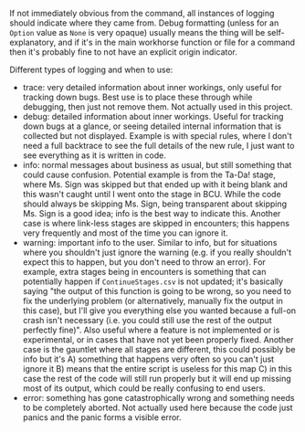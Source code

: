 If not immediately obvious from the command, all instances of logging should indicate where they came from. Debug formatting (unless for an `Option` value as `None` is very opaque) usually means the thing will be self-explanatory, and if it's in the main workhorse function or file for a command then it's probably fine to not have an explicit origin indicator.

Different types of logging and when to use:

- trace: very detailed information about inner workings, only useful for tracking down bugs. Best use is to place these through while debugging, then just not remove them. Not actually used in this project.
- debug: detailed information about inner workings. Useful for tracking down bugs at a glance, or seeing detailed internal information that is collected but not displayed. Example is with special rules, where I don't need a full backtrace to see the full details of the new rule, I just want to see everything as it is written in code.
- info: normal messages about business as usual, but still something that could cause confusion. Potential example is from the Ta-Da! stage, where Ms. Sign was skipped but that ended up with it being blank and this wasn't caught until I went onto the stage in BCU. While the code should always be skipping Ms. Sign, being transparent about skipping Ms. Sign is a good idea; info is the best way to indicate this. Another case is where link-less stages are skipped in encounters; this happens very frequently and most of the time you can ignore it.
- warning: important info to the user. Similar to info, but for situations where you shouldn't just ignore the warning (e.g. if you really shouldn't expect this to happen, but you don't need to throw an error). For example, extra stages being in encounters is something that can potentially happen if `ContinueStages.csv` is not updated; it's basically saying "the output of this function is going to be wrong, so you need to fix the underlying problem (or alternatively, manually fix the output in this case), but I'll give you everything else you wanted because a full-on crash isn't necessary (i.e. you could still use the rest of the output perfectly fine)". Also useful where a feature is not implemented or is experimental, or in cases that have not yet been properly fixed. Another case is the gauntlet where all stages are different, this could possibly be info but it's A) something that happens very often so you can't just ignore it B) means that the entire script is useless for this map C) in this case the rest of the code will still run properly but it will end up missing most of its output, which could be really confusing to end users.
- error: something has gone catastrophically wrong and something needs to be completely aborted. Not actually used here because the code just panics and the panic forms a visible error.
